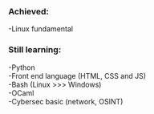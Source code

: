 <br><h3>Achieved:</h3>
-Linux fundamental
<br><h3>Still learning:</h3>
-Python
<br>-Front end language (HTML, CSS and JS)
<br>-Bash (Linux >>> Windows)
<br>-OCaml
<br>-Cybersec basic (network, OSINT)
